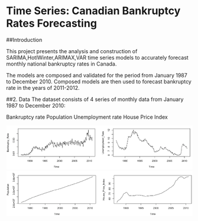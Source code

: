 # Time Series: Canadian Bankruptcy Rates Forecasting

##Introduction

This project presents the analysis and construction of SARIMA,HotlWinter,ARIMAX,VAR time series models to accurately forecast monthly national bankruptcy rates in Canada.

The models are composed and validated for the period from  January 1987 to December 2010. Composed models are then used to forecast bankruptcy rate in the years of 2011-2012.

##2. Data
The dataset consists of 4 series of monthly data from January 1987 to December 2010:

Bankruptcy rate
Population
Unemployment rate
House Price Index

![alt tag](https://github.com/qianmx/TimeSeries-Canadian-National-Bankruptcy-Rate/blob/master/plots/data1.png)
![alt tag](https://github.com/qianmx/TimeSeries-Canadian-National-Bankruptcy-Rate/blob/master/plots/data2.png)

